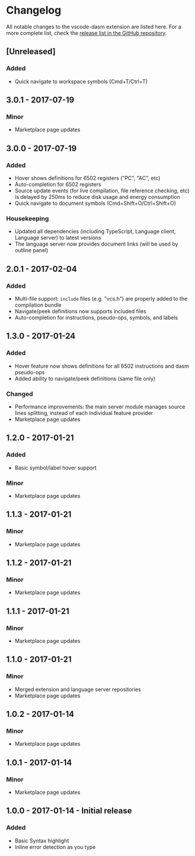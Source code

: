 # Changelog

All notable changes to the vscode-dasm extension are listed here. For a more complete list, check the [release list in the GitHub repository](https://github.com/zeh/vscode-dasm/releases).

## [Unreleased]

### Added

* Quick navigate to workspace symbols (Cmd+T/Ctrl+T)

## 3.0.1 - 2017-07-19

### Minor

* Marketplace page updates

## 3.0.0 - 2017-07-19

### Added

* Hover shows definitions for 6502 registers ("PC", "AC", etc)
* Auto-completion for 6502 registers
* Source update events (for live compilation, file reference checking, etc) is delayed by 250ms to reduce disk usage and energy consumption
* Quick navigate to document symbols (Cmd+Shift+O/Ctrl+Shift+O)

### Housekeeping

* Updated all dependencies (including TypeScript, Language client, Language server) to latest versions
* The language server now provides document links (will be used by outline panel)

## 2.0.1 - 2017-02-04

### Added

* Multi-file support: `include` files (e.g. "vcs.h") are properly added to the compilation bundle
* Navigate/peek definitions now supports included files
* Auto-completion for instructions, pseudo-ops, symbols, and labels

## 1.3.0 - 2017-01-24

### Added

* Hover feature now shows definitions for all 6502 instructions and dasm pseudo-ops
* Added ability to navigate/peek definitions (same file only)

### Changed

* Performance improvements: the main server module manages source lines splitting, instead of each individual feature provider
* Marketplace page updates

## 1.2.0 - 2017-01-21

### Added

* Basic symbol/label hover support

### Minor

* Marketplace page updates

## 1.1.3 - 2017-01-21

### Minor

* Marketplace page updates

## 1.1.2 - 2017-01-21

### Minor

* Marketplace page updates

## 1.1.1 - 2017-01-21

### Minor

* Marketplace page updates

## 1.1.0 - 2017-01-21

### Minor

* Merged extension and language server repositories
* Marketplace page updates

## 1.0.2 - 2017-01-14

### Minor

* Marketplace page updates

## 1.0.1 - 2017-01-14

### Minor

* Marketplace page updates

## 1.0.0 - 2017-01-14 - Initial release

### Added

* Basic Syntax highlight
* Inline error detection as you type
